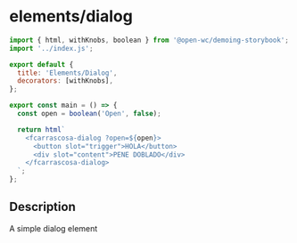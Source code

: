 # elements/dialog

```js script
import { html, withKnobs, boolean } from '@open-wc/demoing-storybook';
import '../index.js';

export default {
  title: 'Elements/Dialog',
  decorators: [withKnobs],
};
```

```js story
export const main = () => {
  const open = boolean('Open', false);

  return html`
    <fcarrascosa-dialog ?open=${open}>
      <button slot="trigger">HOLA</button>
      <div slot="content">PENE DOBLADO</div>
    </fcarrascosa-dialog>
  `;
};
```

## Description

A simple dialog element

